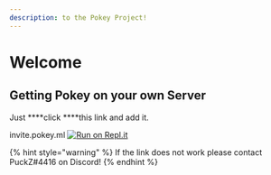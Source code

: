 ```yaml
---
description: to the Pokey Project!
---
```


# Welcome

## Getting Pokey on your own Server <a id="getting-trenite-on-your-own-server"></a>

Just ****click ****this link and add it.

invite.pokey.ml
[![Run on Repl.it](https://repl.it/badge/github/PuckZDev/Pokey1)](https://repl.it/github/PuckZDev/Pokey1)


{% hint style="warning" %}
If the link does not work please contact PuckZ\#4416 on Discord!
{% endhint %}

